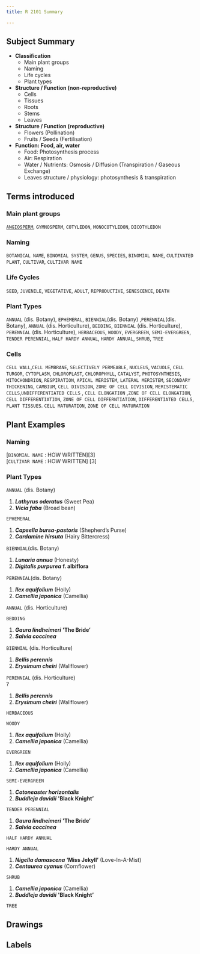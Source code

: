```yaml
---
title: R 2101 Summary

---
```


<h2 id="subject-summary">Subject Summary</h2>
<ul>
<li><strong>Classification</strong>
<ul>
<li>Main plant groups</li>
<li>Naming</li>
<li>Life cycles</li>
<li>Plant types</li>
</ul>
</li>
<li><strong>Structure / Function (non-reproductive)</strong>
<ul>
<li>Cells</li>
<li>Tissues</li>
<li>Roots</li>
<li>Stems</li>
<li>Leaves</li>
</ul>
</li>
<li><strong>Structure / Function (reproductive)</strong>
<ul>
<li>Flowers (Pollination)</li>
<li>Fruits / Seeds (Fertilisation)</li>
</ul>
</li>
<li><strong>Function: Food,  air, water</strong>
<ul>
<li>Food: Photosynthesis process</li>
<li>Air: Respiration</li>
<li>Water / Nutrients: Osmosis / Diffusion (Transpiration / Gaseous Exchange)</li>
<li>Leaves structure / physiology: photosynthesis &amp; transpiration</li>
</ul>
</li>
</ul>
<h2 id="terms-introduced">Terms introduced</h2>
<h3 id="main-plant-groups">Main plant groups</h3>
<p><a href="#angiosperm"><code>ANGIOSPERM</code></a>, <code>GYMNOSPERM</code>, <code>COTYLEDON</code>, <code>MONOCOTYLEDON</code>, <code>DICOTYLEDON</code></p>
<h3 id="naming">Naming</h3>
<p><code>BOTANICAL NAME</code>, <code>BINOMIAL SYSTEM</code>, <code>GENUS</code>, <code>SPECIES</code>, <code>BINOMIAL NAME</code>, <code>CULTIVATED PLANT</code>, <code>CULTIVAR</code>, <code>CULTIVAR NAME</code></p>
<h3 id="life-cycles">Life Cycles</h3>
<p><code>SEED</code>, <code>JUVENILE</code>, <code>VEGETATIVE</code>, <code>ADULT</code>, <code>REPRODUCTIVE</code>, <code>SENESCENCE</code>, <code>DEATH</code></p>
<h3 id="plant-types">Plant Types</h3>
<p><code>ANNUAL</code> (dis. Botany), <code>EPHEMERAL</code>, <code>BIENNIAL</code>(dis. Botany) ,<code>PERENNIAL</code>(dis. Botany),  <code>ANNUAL</code> (dis. Horticulture), <code>BEDDING</code>,  <code>BIENNIAL</code> (dis. Horticulture), <code>PERENNIAL</code> (dis. Horticulture), <code>HERBACEOUS</code>, <code>WOODY</code>, <code>EVERGREEN</code>, <code>SEMI-EVERGREEN</code>, <code>TENDER PERENNIAL</code>, <code>HALF HARDY ANNUAL</code>, <code>HARDY ANNUAL</code>, <code>SHRUB</code>, <code>TREE</code></p>
<h3 id="cells">Cells</h3>
<p><code>CELL WALL</code>,<code>CELL MEMBRANE</code>, <code>SELECTIVELY PERMEABLE</code>, <code>NUCLEUS</code>, <code>VACUOLE</code>, <code>CELL TURGOR</code>, <code>CYTOPLASM</code>,  <code>CHLOROPLAST</code>, <code>CHLOROPHYLL</code>, <code>CATALYST</code>, <code>PHOTOSYNTHESIS</code>, <code>MITOCHONDRION</code>, <code>RESPIRATION</code>, <code>APICAL MERISTEM</code>, <code>LATERAL MERISTEM</code>, <code>SECONDARY THICKENING</code>, <code>CAMBIUM</code>, <code>CELL DIVISION</code>, <code>ZONE OF CELL DIVISION</code>, <code>MERISTEMATIC CELLS</code>,<code>UNDIFFERENTIATED CELLS</code> , <code>CELL ELONGATION</code> ,<code>ZONE OF CELL ELONGATION</code>, <code>CELL DIFFERENTIATION</code>,  <code>ZONE OF CELL DIFFERNTIATION</code>, <code>DIFFERENTIATED CELLS</code>, <code>PLANT TISSUES</code>. <code>CELL MATURATION</code>, <code>ZONE OF CELL MATURATION</code></p>
<h2 id="plant-examples">Plant Examples</h2>
<h3 id="naming-1">Naming</h3>
<p>[<code>BINOMIAL NAME</code>  : HOW WRITTEN][3]<br>
[<code>CULTIVAR NAME</code> : HOW WRITTEN] [3]</p>
<h3 id="plant-types-1">Plant Types</h3>
<p><code>ANNUAL</code> (dis. Botany)</p>
<ol>
<li><em><strong>Lathyrus oderatus</strong></em> (Sweet Pea)</li>
<li><em><strong>Vicia faba</strong></em> (Broad bean)</li>
</ol>
<p><code>EPHEMERAL</code></p>
<ol>
<li><em><strong>Capsella bursa-pastoris</strong></em> (Shepherd’s Purse)</li>
<li><em><strong>Cardamine hirsuta</strong></em> (Hairy Bittercress)</li>
</ol>
<p><code>BIENNIAL</code>(dis. Botany)</p>
<ol>
<li><em><strong>Lunaria annua</strong></em> (Honesty)</li>
<li><em><strong>Digitalis purpurea</strong></em> <strong>f. albiflora</strong></li>
</ol>
<p><code>PERENNIAL</code>(dis. Botany)</p>
<ol>
<li><em><strong>Ilex aquifolium</strong></em> (Holly)</li>
<li><em><strong>Camellia japonica</strong></em> (Camellia)</li>
</ol>
<p><code>ANNUAL</code> (dis. Horticulture)</p>
<p><code>BEDDING</code></p>
<ol>
<li><em><strong>Gaura lindheimeri</strong></em> <strong>'The Bride’</strong></li>
<li><em><strong>Salvia coccinea</strong></em></li>
</ol>
<p><code>BIENNIAL</code> (dis. Horticulture)</p>
<ol>
<li><em><strong>Bellis perennis</strong></em></li>
<li><em><strong>Erysimum cheiri</strong></em> (Wallflower)</li>
</ol>
<p><code>PERENNIAL</code> (dis. Horticulture)<br>
?</p>
<ol>
<li><em><strong>Bellis perennis</strong></em></li>
<li><em><strong>Erysimum cheiri</strong></em> (Wallflower)</li>
</ol>
<p><code>HERBACEOUS</code></p>
<p><code>WOODY</code></p>
<ol>
<li><em><strong>Ilex aquifolium</strong></em> (Holly)</li>
<li><em><strong>Camellia japonica</strong></em> (Camellia)</li>
</ol>
<p><code>EVERGREEN</code></p>
<ol>
<li><em><strong>Ilex aquifolium</strong></em> (Holly)</li>
<li><em><strong>Camellia japonica</strong></em> (Camellia)</li>
</ol>
<p><code>SEMI-EVERGREEN</code></p>
<ol>
<li><em><strong>Cotoneaster horizontalis</strong></em></li>
<li><em><strong>Buddleja davidii</strong></em> <strong>'Black Knight’</strong></li>
</ol>
<p><code>TENDER PERENNIAL</code></p>
<ol>
<li><em><strong>Gaura lindheimeri</strong></em> <strong>'The Bride’</strong></li>
<li><em><strong>Salvia coccinea</strong></em></li>
</ol>
<p><code>HALF HARDY ANNUAL</code></p>
<p><code>HARDY ANNUAL</code></p>
<ol>
<li><em><strong>Nigella damascena</strong></em> <strong>‘Miss Jekyll’</strong> (Love-In-A-Mist)</li>
<li><em><strong>Centaurea cyanus</strong></em> (Cornflower)</li>
</ol>
<p><code>SHRUB</code></p>
<ol>
<li><em><strong>Camellia japonica</strong></em> (Camellia)</li>
<li><em><strong>Buddleja davidii</strong></em> <strong>'Black Knight’</strong></li>
</ol>
<p><code>TREE</code></p>
<h2 id="drawings">Drawings</h2>
<h2 id="labels">Labels</h2>

